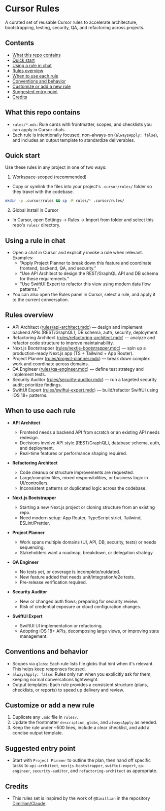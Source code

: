 # Cursor Rules

A curated set of reusable Cursor rules to accelerate architecture, bootstrapping, testing, security, QA, and refactoring across projects.

## Contents

- [What this repo contains](#what-this-repo-contains)
- [Quick start](#quick-start)
- [Using a rule in chat](#using-a-rule-in-chat)
- [Rules overview](#rules-overview)
- [When to use each rule](#when-to-use-each-rule)
- [Conventions and behavior](#conventions-and-behavior)
- [Customize or add a new rule](#customize-or-add-a-new-rule)
- [Suggested entry point](#suggested-entry-point)
- [Credits](#credits)

## What this repo contains

- `rules/*.mdc`: Rule cards with frontmatter, scopes, and checklists you can apply in Cursor chats.
- Each rule is intentionally focused, non–always-on (`alwaysApply: false`), and includes an output template to standardize deliverables.

## Quick start

Use these rules in any project in one of two ways:

1. Workspace-scoped (recommended)

- Copy or symlink the files into your project's `.cursor/rules/` folder so they travel with the codebase.

```bash
mkdir -p .cursor/rules && cp -R rules/* .cursor/rules/
```

2. Global install in Cursor

- In Cursor, open Settings → Rules → Import from folder and select this repo's `rules/` directory.

## Using a rule in chat

- Open a chat in Cursor and explicitly invoke a rule when relevant. Examples:
  - “Apply Project Planner to break down this feature and coordinate frontend, backend, QA, and security.”
  - “Use API Architect to design the REST/GraphQL API and DB schema for these requirements.”
  - “Use SwiftUI Expert to refactor this view using modern data flow patterns.”
- You can also open the Rules panel in Cursor, select a rule, and apply it to the current conversation.

## Rules overview

- API Architect ([rules/api-architect.mdc](rules/api-architect.mdc)) — design and implement backend APIs (REST/GraphQL), DB schema, auth, security, deployment.
- Refactoring Architect ([rules/refactoring-architect.mdc](rules/refactoring-architect.mdc)) — analyze and refactor code structure to improve maintainability.
- Next.js Bootstrapper ([rules/nextjs-bootstrapper.mdc](rules/nextjs-bootstrapper.mdc)) — spin up a production-ready Next.js app (TS + Tailwind + App Router).
- Project Planner ([rules/project-planner.mdc](rules/project-planner.mdc)) — break down complex work and coordinate across domains.
- QA Engineer ([rules/qa-engineer.mdc](rules/qa-engineer.mdc)) — define test strategy and implement tests.
- Security Auditor ([rules/security-auditor.mdc](rules/security-auditor.mdc)) — run a targeted security audit; prioritize findings.
- SwiftUI Expert ([rules/swiftui-expert.mdc](rules/swiftui-expert.mdc)) — build/refactor SwiftUI using iOS 18+ patterns.

## When to use each rule

- **API Architect**

  - Frontend needs a backend API from scratch or an existing API needs redesign.
  - Decisions involve API style (REST/GraphQL), database schema, auth, and deployment.
  - Real-time features or performance shaping required.

- **Refactoring Architect**

  - Code cleanup or structure improvements are requested.
  - Large/complex files, mixed responsibilities, or business logic in UI/controllers.
  - Inconsistent patterns or duplicated logic across the codebase.

- **Next.js Bootstrapper**

  - Starting a new Next.js project or cloning structure from an existing repo.
  - Need modern setup: App Router, TypeScript strict, Tailwind, ESLint/Prettier.

- **Project Planner**

  - Work spans multiple domains (UI, API, DB, security, tests) or needs sequencing.
  - Stakeholders want a roadmap, breakdown, or delegation strategy.

- **QA Engineer**

  - No tests yet, or coverage is incomplete/outdated.
  - New feature added that needs unit/integration/e2e tests.
  - Pre-release verification required.

- **Security Auditor**

  - New or changed auth flows; preparing for security review.
  - Risk of credential exposure or cloud configuration changes.

- **SwiftUI Expert**
  - SwiftUI UI implementation or refactoring.
  - Adopting iOS 18+ APIs, decomposing large views, or improving state management.

## Conventions and behavior

- Scopes via `globs`: Each rule lists file globs that hint when it's relevant. This helps keep responses focused.
- `alwaysApply: false`: Rules only run when you explicitly ask for them, keeping normal conversations lightweight.
- Output templates: Each rule provides a consistent structure (plans, checklists, or reports) to speed up delivery and review.

## Customize or add a new rule

1. Duplicate any `.mdc` file in `rules/`.
2. Update the frontmatter `description`, `globs`, and `alwaysApply` as needed.
3. Keep the rule under ~500 lines, include a clear checklist, and add a concise output template.

## Suggested entry point

- Start with `Project Planner` to outline the plan, then hand off specific tasks to `api-architect`, `nextjs-bootstrapper`, `swiftui-expert`, `qa-engineer`, `security-auditor`, and `refactoring-architect` as appropriate.

## Credits

- This rules set is inspired by the work of `@Dimillian` in the repository [Dimillian/Claude](https://github.com/Dimillian/Claude).
